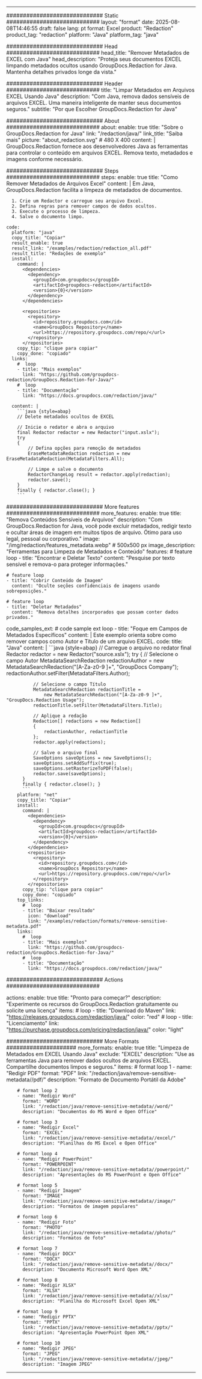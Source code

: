 
---
############################# Static ############################
layout: "format"
date:  2025-08-08T14:46:55
draft: false
lang: pt
format: Excel
product: "Redaction"
product_tag: "redaction"
platform: "Java"
platform_tag: "java"

############################# Head ############################
head_title: "Remover Metadados de EXCEL com Java"
head_description: "Proteja seus documentos EXCEL limpando metadados ocultos usando GroupDocs.Redaction for Java. Mantenha detalhes privados longe da vista."

############################# Header ############################
title: "Limpar Metadados em Arquivos EXCEL Usando Java" 
description: "Com Java, remova dados sensíveis de arquivos EXCEL. Uma maneira inteligente de manter seus documentos seguros."
subtitle: "Por que Escolher GroupDocs.Redaction for Java" 

############################# About ############################
about:
    enable: true
    title: "Sobre o GroupDocs.Redaction for Java"
    link: "/redaction/java/"
    link_title: "Saiba mais"
    picture: "about_redaction.svg" # 480 X 400
    content: |
       GroupDocs.Redaction fornece aos desenvolvedores Java as ferramentas para controlar o conteúdo em arquivos EXCEL. Remova texto, metadados e imagens conforme necessário.

############################# Steps ############################
steps:
    enable: true
    title: "Como Remover Metadados de Arquivos Excel"
    content: |
      Em Java, GroupDocs.Redaction facilita a limpeza de metadados de documentos.
      
      1. Crie um Redactor e carregue seu arquivo Excel.
      2. Defina regras para remover campos de dados ocultos.
      3. Execute o processo de limpeza.
      4. Salve o documento limpo.
   
    code:
      platform: "java"
      copy_title: "Copiar"
      result_enable: true
      result_link: "/examples/redaction/redaction_all.pdf"
      result_title: "Redações de exemplo"
      install:
        command: |
          <dependencies>
            <dependency>
              <groupId>com.groupdocs</groupId>
              <artifactId>groupdocs-redaction</artifactId>
              <version>{0}</version>
            </dependency>
          </dependencies>

          <repositories>
            <repository>
              <id>repository.groupdocs.com</id>
              <name>GroupDocs Repository</name>
              <url>https://repository.groupdocs.com/repo/</url>
            </repository>
          </repositories>
        copy_tip: "clique para copiar"
        copy_done: "copiado"
      links:
        #  loop
        - title: "Mais exemplos"
          link: "https://github.com/groupdocs-redaction/GroupDocs.Redaction-for-Java/"
        #  loop
        - title: "Documentação"
          link: "https://docs.groupdocs.com/redaction/java/"
          
      content: |
        ```java {style=abap}
        // Delete metadados ocultos de EXCEL

        // Inicie o redator e abra o arquivo
        final Redactor redactor = new Redactor("input.xslx");
        try
        {
            // Defina opções para remoção de metadados
            EraseMetadataRedaction redaction = new EraseMetadataRedaction(MetadataFilters.All);

            // Limpe e salve o documento
            RedactorChangeLog result = redactor.apply(redaction);
            redactor.save();
        }
        finally { redactor.close(); }
        ```            


############################# More features ############################
more_features:
  enable: true
  title: "Remova Conteúdos Sensíveis de Arquivos"
  description: "Com GroupDocs.Redaction for Java, você pode excluir metadados, redigir texto e ocultar áreas de imagem em muitos tipos de arquivo. Ótimo para uso legal, pessoal ou corporativo."
  image: "/img/redaction/features_metadata.webp" # 500x500 px
  image_description: "Ferramentas para Limpeza de Metadados e Conteúdo"
  features:
    # feature loop
    - title: "Encontrar e Deletar Texto"
      content: "Pesquise por texto sensível e remova-o para proteger informações."

    # feature loop
    - title: "Cobrir Conteúdo de Imagem"
      content: "Oculte seções confidenciais de imagens usando sobreposições."

    # feature loop
    - title: "Deletar Metadados"
      content: "Remova detalhes incorporados que possam conter dados privados."
      
  code_samples_ext:
    # code sample ext loop
    - title: "Foque em Campos de Metadados Específicos"
      content: |
        Este exemplo orienta sobre como remover campos como Autor e Título de um arquivo EXCEL.
      code:
        title: "Java"
        content: |
          ```java {style=abap}
          //  Carregue o arquivo no redator
          final Redactor redactor = new Redactor("source.xslx");
          try
          {
              // Selecione o campo Autor
              MetadataSearchRedaction redactionAuthor = 
                  new MetadataSearchRedaction("[A-Za-z0-9 ]+", "GroupDocs Company");
              redactionAuthor.setFilter(MetadataFilters.Author);

              // Selecione o campo Título
              MetadataSearchRedaction redactionTitle = 
                  new MetadataSearchRedaction("[A-Za-z0-9 ]+", "GroupDocs.Redaction Usage");
              redactionTitle.setFilter(MetadataFilters.Title);

              // Aplique a redação
              Redaction[] redactions = new Redaction[]
              {
                  redactionAuthor, redactionTitle
              };
              redactor.apply(redactions);

              // Salve o arquivo final
              SaveOptions saveOptions = new SaveOptions();
              saveOptions.setAddSuffix(true);
              saveOptions.setRasterizeToPDF(false);
              redactor.save(saveOptions);
          }
          finally { redactor.close(); }
          ```
        platform: "net"
        copy_title: "Copiar"
        install:
          command: |
            <dependencies>
              <dependency>
                <groupId>com.groupdocs</groupId>
                <artifactId>groupdocs-redaction</artifactId>
                <version>{0}</version>
              </dependency>
            </dependencies>
            <repositories>
              <repository>
                <id>repository.groupdocs.com</id>
                <name>GroupDocs Repository</name>
                <url>https://repository.groupdocs.com/repo/</url>
              </repository>
            </repositories>
          copy_tip: "clique para copiar"
          copy_done: "copiado"
        top_links:
          #  loop
          - title: "Baixar resultado"
            icon: "download"
            link: "/examples/redaction/formats/remove-sensitive-metadata.pdf"
        links:
          #  loop
          - title: "Mais exemplos"
            link: "https://github.com/groupdocs-redaction/GroupDocs.Redaction-for-Java/"
          #  loop
          - title: "Documentação"
            link: "https://docs.groupdocs.com/redaction/java/"


############################# Actions ############################

actions:
  enable: true
  title: "Pronto para começar?"
  description: "Experimente os recursos do GroupDocs.Redaction gratuitamente ou solicite uma licença"
  items:
    #  loop
    - title: "Download do Maven"
      link: "https://releases.groupdocs.com/redaction/java/"
      color: "red"
        #  loop
    - title: "Licenciamento"
      link: "https://purchase.groupdocs.com/pricing/redaction/java/"
      color: "light"


############################# More Formats #####################
more_formats:
    enable: true
    title: "Limpeza de Metadados em EXCEL Usando Java"
    exclude: "EXCEL"
    description: "Use as ferramentas Java para remover dados ocultos de arquivos EXCEL. Compartilhe documentos limpos e seguros."
    items: 
        # format loop 1
        - name: "Redigir PDF"
          format: "PDF"
          link: "/redaction/java/remove-sensitive-metadata//pdf/"
          description: "Formato de Documento Portátil da Adobe"

        # format loop 2
        - name: "Redigir Word"
          format: "WORD"
          link: "/redaction/java/remove-sensitive-metadata//word/"
          description: "Documentos do MS Word e Open Office"
          
        # format loop 3
        - name: "Redigir Excel"
          format: "EXCEL"
          link: "/redaction/java/remove-sensitive-metadata//excel/"
          description: "Planilhas do MS Excel e Open Office"

        # format loop 4
        - name: "Redigir PowerPoint"
          format: "POWERPOINT"
          link: "/redaction/java/remove-sensitive-metadata//powerpoint/"
          description: "Apresentações do MS PowerPoint e Open Office"

        # format loop 5
        - name: "Redigir Imagem"
          format: "IMAGE"
          link: "/redaction/java/remove-sensitive-metadata//image/"
          description: "Formatos de imagem populares"

        # format loop 6
        - name: "Redigir Foto"
          format: "PHOTO"
          link: "/redaction/java/remove-sensitive-metadata//photo/"
          description: "Formatos de foto"

        # format loop 7
        - name: "Redigir DOCX"
          format: "DOCX"
          link: "/redaction/java/remove-sensitive-metadata//docx/"
          description: "Documento Microsoft Word Open XML"
          
        # format loop 8
        - name: "Redigir XLSX"
          format: "XLSX"
          link: "/redaction/java/remove-sensitive-metadata//xlsx/"
          description: "Planilha do Microsoft Excel Open XML"
          
        # format loop 9
        - name: "Redigir PPTX"
          format: "PPTX"
          link: "/redaction/java/remove-sensitive-metadata//pptx/"
          description: "Apresentação PowerPoint Open XML"

        # format loop 10
        - name: "Redigir JPEG"
          format: "JPEG"
          link: "/redaction/java/remove-sensitive-metadata//jpeg/"
          description: "Imagem JPEG"


---